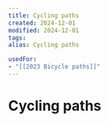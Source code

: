 ```yaml
---
title: Cycling paths
created: 2024-12-01
modified: 2024-12-01
tags: 
alias: Cycling paths

usedFor:
- "[[2023 Bicycle paths]]"
---
```

# Cycling paths
